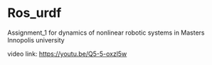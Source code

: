 # Ros_urdf
Assignment_1 for dynamics of nonlinear robotic systems in Masters Innopolis university

video link:  https://youtu.be/Q5-5-oxzl5w

